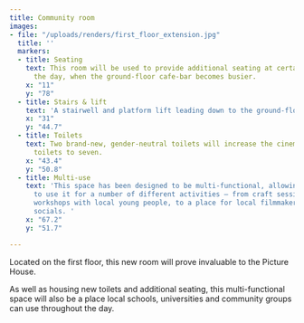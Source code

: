 ```yaml
---
title: Community room
images:
- file: "/uploads/renders/first_floor_extension.jpg"
  title: ''
  markers:
  - title: Seating
    text: This room will be used to provide additional seating at certain points during
      the day, when the ground-floor cafe-bar becomes busier.
    x: "11"
    y: "78"
  - title: Stairs & lift
    text: 'A stairwell and platform lift leading down to the ground-floor cafe/bar. '
    x: "31"
    y: "44.7"
  - title: Toilets
    text: Two brand-new, gender-neutral toilets will increase the cinema’s overall
      toilets to seven.
    x: "43.4"
    y: "50.8"
  - title: Multi-use
    text: 'This space has been designed to be multi-functional, allowing our community
      to use it for a number of different activities – from craft sessions and educational
      workshops with local young people, to a place for local filmmaker meet-ups and
      socials. '
    x: "67.2"
    y: "51.7"

---
```

Located on the first floor, this new room will prove invaluable to the Picture House.

As well as housing new toilets and additional seating, this multi-functional space will also be a place local schools, universities and community groups can use throughout the day.
